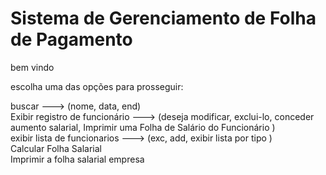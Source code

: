 # Sistema de Gerenciamento de Folha de Pagamento

bem vindo

<!-- lista de funcionarios -->

escolha uma das opções para prosseguir:

buscar ---> (nome, data, end) <!-- funcao nome, data (buscar pelo invtervalo), end(cep, nº -> end) -->
<br>
Exibir registro de funcionário  <!-- todas infos --> ---> (deseja modificar, exclui-lo, conceder aumento salarial, Imprimir uma Folha de Salário do Funcionário <!-- parametro: codigo, nome -->)
<br>
exibir lista de funcionarios <!-- codigo, nome, tipo -->  ---> (exc, add, exibir lista por tipo <!-- cout << tipo \n codigo, nome -->)
<br>
Calcular Folha Salarial <!-- parametro: mes -->
<br>
Imprimir a folha salarial empresa <!-- mes, ano -->
<br>
